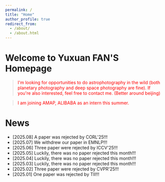 ```yaml
---
permalink: /
title: "Home"
author_profile: true
redirect_from: 
  - /about/
  - /about.html
---
```


Welcome to Yuxuan FAN'S Homepage
======

> <span style="color: red">I'm looking for opportunities to do astrophotography in the wild (both planetary photography and deep space photography are fine). If you're also interested, feel free to contact me. (Better around beijing)</span>

> <span style="color: red">I am joining AMAP, ALIBABA as an intern this summer.</span>

News
======
- [2025.08] A paper was rejected by CORL'25!!!
- [2025.07] We withdrew our paper in EMNLP!!!
- [2025.06] Three paper were rejected by ICCV'25!!!
- [2025.05] Luckily, there was no paper rejected this month!!!
- [2025.04] Luckily, there was no paper rejected this month!!!
- [2025.03] Luckily, there was no paper rejected this month!!!
- [2025.02] Three paper were rejected by CVPR'25!!!
- [2025.01] One paper was rejected by TII!!!


